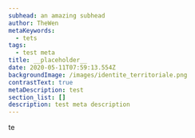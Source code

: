 ```yaml
---
subhead: an amazing subhead
author: TheWen
metaKeywords:
  - tets
tags:
  - test meta
title: __placeholder__
date: 2020-05-11T07:59:13.554Z
backgroundImage: /images/identite_territoriale.png
contrastText: true
metaDescription: test
section_list: []
description: test meta description
---
```

 te